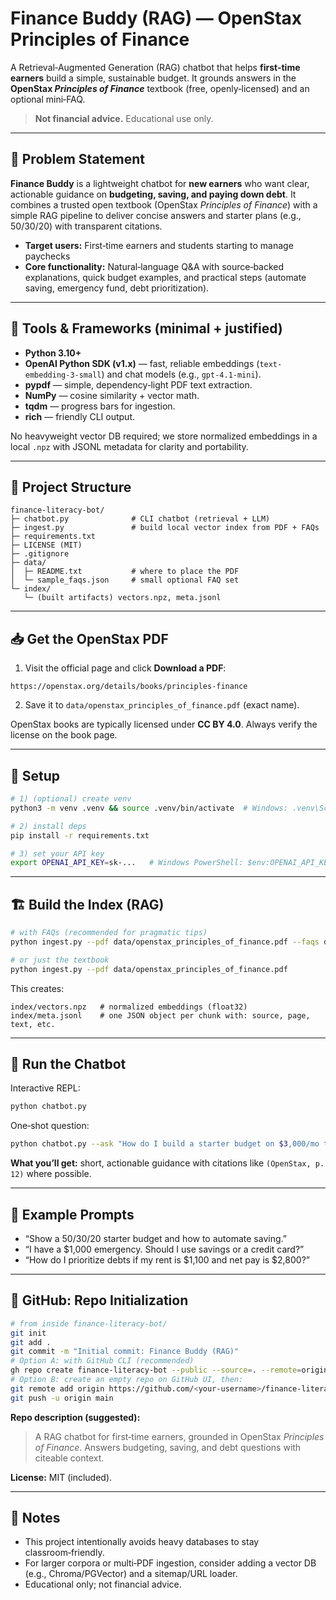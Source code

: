 # Finance Buddy (RAG) — OpenStax Principles of Finance

A Retrieval‑Augmented Generation (RAG) chatbot that helps **first‑time earners** build a simple, sustainable budget. It grounds answers in the **OpenStax _Principles of Finance_** textbook (free, openly‑licensed) and an optional mini‑FAQ.

> **Not financial advice.** Educational use only.

---

## 🧠 Problem Statement
**Finance Buddy** is a lightweight chatbot for **new earners** who want clear, actionable guidance on **budgeting, saving, and paying down debt**. It combines a trusted open textbook (OpenStax _Principles of Finance_) with a simple RAG pipeline to deliver concise answers and starter plans (e.g., 50/30/20) with transparent citations.

- **Target users:** First‑time earners and students starting to manage paychecks
- **Core functionality:** Natural‑language Q&A with source‑backed explanations, quick budget examples, and practical steps (automate saving, emergency fund, debt prioritization).

---

## 🧰 Tools & Frameworks (minimal + justified)
- **Python 3.10+**
- **OpenAI Python SDK (v1.x)** — fast, reliable embeddings (`text-embedding-3-small`) and chat models (e.g., `gpt-4.1-mini`).
- **pypdf** — simple, dependency‑light PDF text extraction.
- **NumPy** — cosine similarity + vector math.
- **tqdm** — progress bars for ingestion.
- **rich** — friendly CLI output.

No heavyweight vector DB required; we store normalized embeddings in a local `.npz` with JSONL metadata for clarity and portability.

---

## 📁 Project Structure
```
finance-literacy-bot/
├─ chatbot.py              # CLI chatbot (retrieval + LLM)
├─ ingest.py               # build local vector index from PDF + FAQs
├─ requirements.txt
├─ LICENSE (MIT)
├─ .gitignore
├─ data/
│  ├─ README.txt           # where to place the PDF
│  └─ sample_faqs.json     # small optional FAQ set
└─ index/
   └─ (built artifacts) vectors.npz, meta.jsonl
```

---

## 📥 Get the OpenStax PDF
1) Visit the official page and click **Download a PDF**:
```
https://openstax.org/details/books/principles-finance
```
2) Save it to `data/openstax_principles_of_finance.pdf` (exact name).

OpenStax books are typically licensed under **CC BY 4.0**. Always verify the license on the book page.

---

## 🔧 Setup
```bash
# 1) (optional) create venv
python3 -m venv .venv && source .venv/bin/activate  # Windows: .venv\Scripts\activate

# 2) install deps
pip install -r requirements.txt

# 3) set your API key
export OPENAI_API_KEY=sk-...   # Windows PowerShell: $env:OPENAI_API_KEY="sk-..."
```

---

## 🏗️ Build the Index (RAG)
```bash
# with FAQs (recommended for pragmatic tips)
python ingest.py --pdf data/openstax_principles_of_finance.pdf --faqs data/sample_faqs.json

# or just the textbook
python ingest.py --pdf data/openstax_principles_of_finance.pdf
```

This creates:
```
index/vectors.npz   # normalized embeddings (float32)
index/meta.jsonl    # one JSON object per chunk with: source, page, text, etc.
```

---

## 💬 Run the Chatbot
Interactive REPL:
```bash
python chatbot.py
```
One‑shot question:
```bash
python chatbot.py --ask "How do I build a starter budget on $3,000/mo take‑home?"
```

**What you’ll get:** short, actionable guidance with citations like `(OpenStax, p. 12)` where possible.

---

## 🧪 Example Prompts
- “Show a 50/30/20 starter budget and how to automate saving.”
- “I have a $1,000 emergency. Should I use savings or a credit card?”
- “How do I prioritize debts if my rent is $1,100 and net pay is $2,800?”

---

## 🧾 GitHub: Repo Initialization
```bash
# from inside finance-literacy-bot/
git init
git add .
git commit -m "Initial commit: Finance Buddy (RAG)"
# Option A: with GitHub CLI (recommended)
gh repo create finance-literacy-bot --public --source=. --remote=origin --push
# Option B: create an empty repo on GitHub UI, then:
git remote add origin https://github.com/<your-username>/finance-literacy-bot.git
git push -u origin main
```

**Repo description (suggested):**
> A RAG chatbot for first‑time earners, grounded in OpenStax _Principles of Finance_. Answers budgeting, saving, and debt questions with citeable context.

**License:** MIT (included).

---

## 🧼 Notes
- This project intentionally avoids heavy databases to stay classroom‑friendly.
- For larger corpora or multi‑PDF ingestion, consider adding a vector DB (e.g., Chroma/PGVector) and a sitemap/URL loader.
- Educational only; not financial advice.
